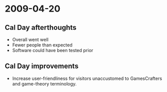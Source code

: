 2009-04-20
==========

Cal Day afterthoughts
---------------------

-   Overall went well
-   Fewer people than expected
-   Software could have been tested prior

Cal Day improvements
--------------------

-   Increase user-friendliness for visitors unaccustomed to GamesCrafters and game-theory terminology.

